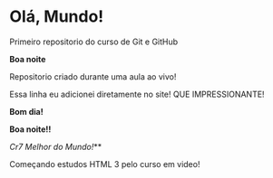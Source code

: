 # Olá, Mundo!
 Primeiro repositorio do curso de Git e GitHub

 **Boa noite**

 Repositorio criado durante uma aula ao vivo!

 Essa linha eu adicionei diretamente no site! QUE IMPRESSIONANTE!

 **Bom dia!**

 **Boa noite!!**

*Cr7 Melhor do Mundo!***

Começando estudos HTML 3 pelo curso em video!
